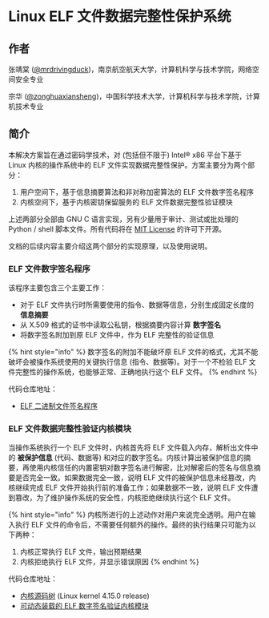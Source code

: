 # Linux ELF 文件数据完整性保护系统

## 作者

张靖棠 \([@mrdrivingduck](https://github.com/mrdrivingduck)\)，南京航空航天大学，计算机科学与技术学院，网络空间安全专业

宗华 \([@zonghuaxiansheng](https://github.com/zonghuaxiansheng)\)，中国科学技术大学，计算机科学与技术学院，计算机技术专业

## 简介

本解决方案旨在通过密码学技术，对 \(包括但不限于\) Intel® x86 平台下基于 Linux 内核的操作系统中的 ELF 文件实现数据完整性保护。方案主要分为两个部分：

1. 用户空间下，基于信息摘要算法和非对称加密算法的 ELF 文件数字签名程序
2. 内核空间下，基于内核密钥保留服务的 ELF 文件数据完整性验证模块

上述两部分全部由 GNU C 语言实现，另有少量用于审计、测试或批处理的 Python / shell 脚本文件。所有代码将在 [MIT License](https://www.mit-license.org/) 的许可下开源。

文档的后续内容主要介绍这两个部分的实现原理，以及使用说明。

### ELF 文件数字签名程序

该程序主要包含三个主要工作：

* 对于 ELF 文件执行时所需要使用的指令、数据等信息，分别生成固定长度的 **信息摘要**
* 从 X.509 格式的证书中读取公私钥，根据摘要内容计算 **数字签名**
* 将数字签名附加到原 ELF 文件中，作为 ELF 完整性的验证信息

{% hint style="info" %}
数字签名的附加不能破坏原 ELF 文件的格式，尤其不能破坏会被操作系统使用的关键执行信息 \(指令、数据等\)。对于一个不检验 ELF 文件完整性的操作系统，也能够正常、正确地执行这个 ELF 文件。
{% endhint %}

代码仓库地址：

* [ELF 二进制文件签名程序](https://github.com/NUAA-WatchDog/linux-elf-binary-signer)

### ELF 文件数据完整性验证内核模块

当操作系统执行一个 ELF 文件时，内核首先将 ELF 文件载入内存，解析出文件中的 **被保护信息** \(代码、数据等\) 和对应的数字签名。内核计算出被保护信息的摘要，再使用内核信任的内置密钥对数字签名进行解密，比对解密后的签名与信息摘要是否完全一致。如果数据完全一致，说明 ELF 文件的被保护信息未经篡改，内核继续完成 ELF 文件开始执行前的准备工作；如果数据不一致，说明 ELF 文件遭到篡改，为了维护操作系统的安全性，内核拒绝继续执行这个 ELF 文件。

{% hint style="info" %}
内核所进行的上述动作对用户来说完全透明。用户在输入执行 ELF 文件的命令后，不需要任何额外的操作。最终的执行结果只可能为以下两种：

1. 内核正常执行 ELF 文件，输出预期结果
2. 内核拒绝执行 ELF 文件，并显示错误原因
{% endhint %}

代码仓库地址：

* [内核源码树](https://github.com/NUAA-WatchDog/linux-kernel-elf-sig-verify) \(Linux kernel 4.15.0 release\)
* [可动态装载的 ELF 数字签名验证内核模块](https://github.com/NUAA-WatchDog/linux-kernel-elf-sig-verify-module)

